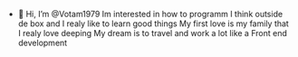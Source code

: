 - 👋 Hi, I’m @Votam1979 Im interested in how to programm I think outside de box and I realy like to learn good things 
My first love is my family that I realy love deeping 
My dream is to travel and work a lot like a  Front end development

